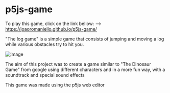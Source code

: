 # p5js-game
To play this game, click on the link bellow:
--> https://joaoromaniello.github.io/p5js-game/

"The log game" is a simple game that consists of jumping and moving a log while various obstacles try to hit you.

![image](https://user-images.githubusercontent.com/36866624/146799165-83385899-78c4-454e-aa6a-5b275d8dcaff.png)

The aim of this project was to create a game similar to "The Dinosaur Game" from google using different characters and in a more fun way, with a soundtrack and special sound effects

This game was made using the p5js web editor
